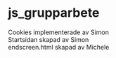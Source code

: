# js_grupparbete

Cookies implementerade av Simon<br>
Startsidan skapad av Simon<br>
endscreen.html skapad av Michele
